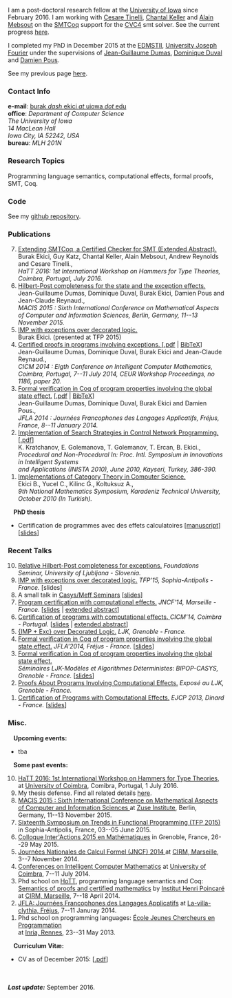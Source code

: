 
<p>
I am a post-doctoral research fellow at the <a href="http://www.uiowa.edu/">University of Iowa</a> since February 2016. I am working with 
<a href="http://homepage.cs.uiowa.edu/~tinelli/">Cesare Tinelli</a>,  
<a href="https://www.lri.fr/~keller/">Chantal Keller</a> and
<a href="http://homepage.divms.uiowa.edu/~amebsout/">Alain Mebsout</a> 
on the <a href="https://github.com/smtcoq/smtcoq">SMTCoq</a>
support for the 
<a href="http://cvc4.cs.nyu.edu/web/">CVC4</a> smt solver.
See the current progress <a href="https://github.com/ekiciburak/smtcoq">here</a>.
</p> 

<p>I completed my PhD in December 2015 at the <a href="http://edmstii.ujf-grenoble.fr/">EDMSTII</a>, <a href="http://www.ujf-grenoble.fr/">University Joseph Fourier</a> under the supervisions of  <a href="http://ljk.imag.fr/membres/Jean-Guillaume.Dumas/">Jean-Guillaume Dumas</a>, <a href="http://ljk.imag.fr/membres/Dominique.Duval/">Dominique Duval</a> and <a href="http://perso.ens-lyon.fr/damien.pous/">Damien Pous</a>.</p>
See my previous page <a href="http://ljk.imag.fr/membres/Burak.Ekici/">here</a>.

<h3>
<a id="contact-info" class="anchor" href="#contact-info" aria-hidden="true"><span aria-hidden="true" class="octicon octicon-link"></span></a>Contact Info</h3>

<p><b>e-mail</b>: <a href="mailto:burak-ekici@uiowa.edu">burak  <i> dash </i> ekici  <i>at </i> uiowa  <i>dot </i> edu </a> <br>
<b>office</b>: <i> Department of Computer Science<br>
The University of Iowa<br>
14 MacLean Hall<br>
Iowa City, IA 52242, USA </i><br>
<b>bureau</b>: <i>MLH 201N</i> </p>

<h3>
<a id="research-topics" class="anchor" href="#research-topics" aria-hidden="true"><span aria-hidden="true" class="octicon octicon-link"></span></a>Research Topics</h3>

<p>Programming language semantics, computational effects, formal proofs, SMT, Coq.</p>

<h3>
<a id="code" class="anchor" href="#code" aria-hidden="true"><span aria-hidden="true" class="octicon octicon-link"></span></a>Code</h3>

<p>See my <a href="https://github.com/ekiciburak">github repository</a>.</p>

<h3>
<a id="publications" class="anchor" href="#publications" aria-hidden="true"><span aria-hidden="true" class="octicon octicon-link"></span></a>Publications</h3>

<ol>
<li value="7"> <a href="http://arxiv.org/pdf/1606.05947v1.pdf"> Extending SMTCoq, a Certified Checker for SMT (Extended Abstract). </a>
<br>
Burak Ekici, Guy Katz, Chantal Keller, Alain Mebsout, Andrew Reynolds and Cesare Tinelli., <br>
<i> HaTT 2016: 1st International Workshop on Hammers for Type Theories, Coimbra, Portugal, July 2016. </i>

<br>
</li>

<li value="6"> <a href="https://hal.archives-ouvertes.fr/hal-01121924"> Hilbert-Post completeness for the state and the exception effects. </a> <br>
  Jean-Guillaume Dumas, Dominique Duval, Burak Ekici, Damien Pous and Jean-Claude Reynaud., <br>
  <i>MACIS 2015 : Sixth International Conference on Mathematical Aspects of Computer and Information Sciences,
  Berlin, Germany, 11--13 November 2015. </i>
  </li>
  
<li value="5"> <a href="https://github.com/ekiciburak/ekiciburak.github.io/blob/master/TFP2015_submission_6.pdf">  IMP with exceptions over decorated logic. </a> <br>
  Burak Ekici. (presented at TFP 2015)  
<br>
</li>

<li value="4"> <a href="http://hal.archives-ouvertes.fr/hal-00867237">Certified proofs in programs involving exceptions. </a> [<a href="http://hal.archives-ouvertes.fr/docs/00/95/87/84/PDF/ProofExceptions.pdf">.pdf</a>  | <a href="./proofsexc.bib">BibTeX</a>]<br>
  Jean-Guillaume Dumas, Dominique Duval, Burak Ekici and Jean-Claude Reynaud., <br><i>CICM 2014 : Eigth Conference on Intelligent Computer Mathematics, Coimbra, Portugal, 7--11 July 2014, CEUR Workshop Proceedings, no 1186, paper 20.  </i>
  </li>
<li value="3">
<a href="http://hal.archives-ouvertes.fr/hal-00869230">Formal verification in Coq of program properties involving the global state effect.</a> [<a href="http://hal.archives-ouvertes.fr/docs/00/87/23/24/PDF/DDEP-coqstates.pdf">.pdf</a> | <a href="./coqstates.bib">BibTeX</a>]<br>
  Jean-Guillaume Dumas, Dominique Duval, Burak Ekici and Damien Pous., <br> <i>JFLA 2014 : Journées Francophones des Langages Applicatifs, Fréjus, France, 8--11 January 2014. </i>
  </li>
<li value="2">
<a href="http://cnprogramming.com/">Implementation of Search Strategies in Control Network Programming.</a> [<a href="http://ljk.imag.fr/membres/Burak.Ekici/INISTA10/inista2010_paper.pdf">.pdf</a>]<br>
   K. Kratchanov, E. Golemanova, T. Golemanov, T. Ercan, B. Ekici., <br><i>Procedural and Non-Procedural In: Proc. Intl. Symposium in Innovations in Intelligent Systems <br> and Applications (INISTA 2010), June 2010, Kayseri, Turkey, 386-390.</i>
  </li>
<li value="1"> <a href="/.pdf">Implementations of Category Theory in Computer Science.</a> <br>
   Ekici B., Yucel C., Kilinc G., Koltuksuz A., <br><i> 9th National Mathematics Symposium, Karadeniz Technical University, October 2010 (In Turkish).</i>
</li>
</ol>

<p>    <b>PhD thesis</b></p>

<ul>
  <li> Certification de programmes avec des effets calculatoires [<a href="https://tel.archives-ouvertes.fr/tel-01250842/document">manuscript</a>]
[<a href="http://ljk.imag.fr/membres/Burak.Ekici/PHDTHESIS/ekici_defense_slides.pdf">slides</a>]
</li>
</ul>

<!-- 
<p>    <b>Master's thesis</b></p>

<ul>
  <li> A parallelization approach to Haskell language through category theoretic implementations [<a href="http://ljk.imag.fr/membres/Burak.Ekici/MASTERSTHESIS/BurakEkici_Masters.pdf">manuscript</a>]
</li>
</ul>
--> 

<h3>
<a id="recent-talks" class="anchor" href="#recent-talks" aria-hidden="true"><span aria-hidden="true" class="octicon octicon-link"></span></a>Recent Talks</h3>

<ol>
<li value="10"> <a href="http://www.fmf.uni-lj.si/si/obvestila/35243/">Relative Hilbert-Post completeness for exceptions.</a> <i> Foundations Seminar, University of Ljubljana - Slovenia.</i><br>

</li>
<li value="9">
<a href="http://www.tifp.org/">IMP with exceptions over decorated logic.</a> <i> TFP'15, Sophia-Antipolis - France.</i> [slides]<br>
</li>
<li value="8"> A small talk in <a href="http://www-ljk.imag.fr/Seminars/1415889734530_en.html">Casys/Meff Seminars</a> [<a href="http://www-ljk.imag.fr/Seminars/1415889734530/Ekici_casys-meff.pdf">slides</a>]
</li>
<li value="7">
<a href="http://www.lifl.fr/jncf2014/edt.html">Program certification with computational effects.</a> <i> JNCF'14, Marseille - France.</i> [<a href="http://www.lifl.fr/jncf2014/files/slides/ekici.pdf">slides</a> | <a href="http://www.lifl.fr/jncf2014/files/abstracts/ekici.pdf">extended abstract</a>]<br>
 </li>
<li value="6"> <a href="http://cicm-conference.org/2014/cicm.php?event=&amp;menu=talks">Certification of programs with computational effects.  </a> <i> CICM'14, Coimbra - Portugal.</i> [<a href="http://ljk.imag.fr/membres/Burak.Ekici/CICM14/BurakEkici_presentation.pdf">slides</a> | <a href="http://ljk.imag.fr/membres/Burak.Ekici/CICM14/BurakEkici_extended%20abstract.pdf">extended abstract</a>]<br>
 </li>
<li value="5">
<a href="./BurakEkici_IMP_EXC.pdf">{IMP + Exc} over Decorated Logic.</a> <i>LJK, Grenoble - France.</i>
  </li>
<li value="4">
<a href="http://jfla.inria.fr/2014/programme.html">Formal verification in Coq of program properties involving the global state effect.</a> <i>JFLA'2014, Fréjus - France. </i>[<a href="http://jfla.inria.fr/2014/ekici.pdf">slides</a>]
  </li>
<li value="3">
<a href="http://www-ljk.imag.fr/Seminars/1385640971997.html">Formal verification in Coq of program properties involving the global state effect.</a> <br> 
    <i>Séminaires LJK-Modèles et Algorithmes Déterministes: BIPOP-CASYS, Grenoble - France. </i>[<a href="http://ljk.imag.fr/membres/Burak.Ekici/BurakEkici_LJK-Seminar.pdf">slides</a>]<br>
  </li>
<li value="2">
<a href="http://ljk.imag.fr/membres/Burak.Ekici/BurakEkici_ExpLJK.pdf">Proofs About Programs Involving Computational Effects.</a> <i>Exposé au LJK, Grenoble - France.</i> 
 </li>
<li value="1">
<a href="http://ejcp2013.inria.fr/program2013.htm">Certification of Programs with Computational Effects.</a> <i>EJCP 2013, Dinard - France. </i> [<a href="http://ejcp2013.inria.fr/files/student_presentations/Burak.Ekici.pdf">slides</a>] 
</li>
</ol>

<h3>
<a id="misc" class="anchor" href="#misc" aria-hidden="true"><span aria-hidden="true" class="octicon octicon-link"></span></a>Misc.</h3>

<p>    <b>Upcoming events:</b></p>

<ul>
<li>
tba
</li>
</ul> 

<p>    <b>Some past events:</b></p>
<ol>
<li value="10"> 
<a href="http://hatt2016.inria.fr/">
HaTT 2016: 1st International Workshop on Hammers for Type Theories,</a> 
at <a href="http://www.uc.pt/en"> University of Coimbra</a>, Comibra, Portugal, 1 July 2016.
</li>
<li value="9"> My thesis defense. Find all related details <a href="http://www-ljk.imag.fr/Seminars/1448876258625.html">here</a>.
</li>
<li value="8"> <a href="http://macis2015.zib.de/">
MACIS 2015 : Sixth International Conference on Mathematical Aspects of Computer and Information Sciences </a> 
at <a href="http://www.zib.de/"> Zuse Institute</a>, Berlin, Germany, 11--13 November 2015.
</li>
<li value="7">
<a href="http://www.tifp.org/"> Sixteenth Symposium on Trends in Functional Programming (TFP 2015) </a> in Sophia-Antipolis, France, 03--05 June 2015. </li> 
<li value="6">
<a href="http://interactions15.sciencesconf.org/"> Colloque Inter'Actions 2015 en Mathématiques</a> in Grenoble, France, 26--29 May 2015. </li> 
<li value="5">
<a href="http://www.lifl.fr/jncf2014/">Journées Nationales de Calcul Formel (JNCF) 2014 </a>  at <a href="http://www.cirm-math.fr/?lang=fr"> CIRM, Marseille</a>, 3--7 November 2014.</li> 
<li value="4">
<a href="http://cicm-conference.org/2014/cicm.php%20">Conferences on Intelligent Computer Mathematics</a> at <a href="http://www.uc.pt/en">University of Coimbra</a>, 7--11 July 2014. </li>
<li value="3">Phd school on <a href="http://homotopytypetheory.org/">HoTT</a>, programming language semantics and Coq: <br> <a href="https://ihp2014.pps.univ-paris-diderot.fr/doku.php?id=cirm"> Semantics of proofs and certified mathematics</a> by
 <a href="http://www.ihp.fr/">Institut Henri Poincaré</a> at <a href="http://www.cirm-math.fr/?lang=fr">CIRM, Marseille</a>, 7--18 April 2014. </li> 
<li value="2">
<a href="http://jfla.inria.fr/2014/%20">JFLA: Journées Francophones des Langages Applicatifs</a> at <a href="http://www.caes.cnrs.fr/vacances/nos-villages/la-villa-clythia">La-villa-clythia, Fréjus</a>, 7--11 Januray 2014. </li>
<li value="1">Phd school on programming languages: <a href="http://ejcp2013.inria.fr/home.htm">École Jeunes Chercheurs en Programmation</a> <br> at <a href="http://www.inria.fr/centre/rennes">Inria, Rennes</a>, 23--31 May 2013. </li> 
</ol> 

<p>    <b>Curriculum Vitæ:</b></p>

<ul> 
<li> CV as of December 2015:  [<a href="http://ljk.imag.fr/membres/Burak.Ekici/CV15/ekici_cv.pdf">.pdf</a>]</li>
</ul> 

<p><br>
<br>
 <i><b>Last update:</b></i> September 2016. 
<br>

 </p>


    
  </body>
</html>
